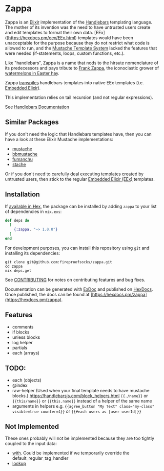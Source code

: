 # Zappa

Zappa is an [Elixir](https://elixir-lang.org/) implementation of the [Handlebars](https://handlebarsjs.com/) templating language.  The mother of its invention was the need to have untrusted users create and edit templates to format their own data.  [EEx]((https://hexdocs.pm/eex/EEx.html) templates would have been unacceptable for the purpose because they do not restrict what code is allowed to run, and the [Mustache Template System](https://en.wikipedia.org/wiki/Mustache_%28template_system%29) lacked the features that were needed (if-statements, loops, custom functions, etc.).
 
Like "handlebars", Zappa is a name that nods to the hirsute nomenclature of its predecessors and pays tribute to [Frank Zappa](https://en.wikipedia.org/wiki/Frank_Zappa), the iconoclastic grower of [watermelons in Easter hay](https://www.youtube.com/watch?v=xFvzfNtXnVU).

Zappa [transpiles](https://en.wikipedia.org/wiki/Source-to-source_compiler) handlebars templates into native EEx templates (i.e. [Embedded Elixir](https://hexdocs.pm/eex/EEx.html)).  

This implementation relies on tail recursion (and not regular expressions).

See [Handlebars Documentation](https://devdocs.io/handlebars/)

## Similar Packages

If you don't need the logic that Handlebars templates have, then you can have a look at these Elixir Mustache implementations:

- [mustache](https://hex.pm/packages/mustache)
- [bbmustache](https://hex.pm/packages/bbmustache)
- [fumanchu](https://hex.pm/packages/fumanchu)
- [stache](https://hex.pm/packages/stache)

Or if you don't need to carefully deal executing templates created by untrusted users, then stick to the regular [Embedded Elixir (EEx)](https://hexdocs.pm/eex/EEx.html) templates.


## Installation

If [available in Hex](https://hex.pm/docs/publish), the package can be installed by adding `zappa` to your list of dependencies in `mix.exs`:

```elixir
def deps do
  [
    {:zappa, "~> 1.0.0"}
  ]
end
```

For development purposes, you can install this repository using `git` and installing its dependencies:

```
git clone git@github.com:fireproofsocks/zappa.git
cd zappa
mix deps.get
```

See [CONTRIBUTING](CONTRIBUTING.md) for notes on contributing features and bug fixes.

Documentation can be generated with [ExDoc](https://github.com/elixir-lang/ex_doc)
and published on [HexDocs](https://hexdocs.pm). Once published, the docs can
be found at [https://hexdocs.pm/zappa](https://hexdocs.pm/zappa).

## Features

- comments
- if blocks
- unless blocks
- log helper
- partials
- each (arrays)

## TODO:

- each (objects)
- @index
- raw-helper (Used when your final template needs to have mustache blocks.) https://handlebarsjs.com/block_helpers.html
`{{./name}}` or `{{this/name}}` or `{{this.name}}` instead of a helper of the same name
- arguments in helpers e.g. `{{agree_button "My Text" class="my-class" visible=true counter=4}}` or `{{#each users as |user userId|}}`

## Not Implemented

These ones probably will not be implemented because they are too tightly coupled to the input data:
- [with](https://handlebarsjs.com/guide/builtin-helpers.html#with). Could be implemented if we temporarily override the default_regular_tag_handler
- [lookup](https://handlebarsjs.com/guide/builtin-helpers.html#lookup)
